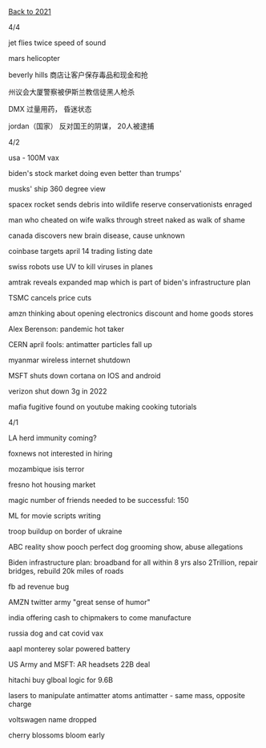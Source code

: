 [Back to 2021](index.md)

4/4 

jet flies twice speed of sound

mars helicopter

beverly hills 商店让客户保存毒品和现金和抢

州议会大厦警察被伊斯兰教信徒黑人枪杀

DMX 过量用药， 昏迷状态

jordan（国家） 反对国王的阴谋， 20人被逮捕

4/2

usa - 100M vax

biden's stock market doing even better than trumps'

musks' ship 360 degree view

spacex rocket sends debris into wildlife reserve
conservationists enraged

man who cheated on wife walks through street naked as walk of shame

canada discovers new brain disease, cause unknown

coinbase targets april 14 trading listing date 

swiss robots use UV to kill viruses in planes

amtrak reveals expanded map which is part of biden's infrastructure plan 

TSMC cancels price cuts 

amzn thinking about opening electronics discount and home goods stores 

Alex Berenson: pandemic hot taker 

CERN april fools: antimatter particles fall up 

myanmar wireless internet shutdown

MSFT shuts down cortana on IOS and android

verizon shut down 3g in 2022

mafia fugitive found on youtube making cooking tutorials

4/1

LA herd immunity coming?

foxnews not interested in hiring

mozambique isis terror

fresno hot housing market 

magic number of friends needed to be successful: 150

ML for movie scripts writing

troop buildup on border of ukraine

ABC reality show pooch perfect
dog grooming show, abuse allegations

Biden infrastructure plan: broadband for all within 8 yrs
also 2Trillion, repair bridges, rebuild 20k miles of roads

fb ad revenue bug 

AMZN twitter army "great sense of humor"

india offering cash to chipmakers to come manufacture

russia dog and cat covid vax

aapl monterey solar powered battery

US Army and MSFT: AR headsets 22B deal 

hitachi buy glboal logic for 9.6B 

lasers to manipulate antimatter atoms
antimatter - same mass, opposite charge 

voltswagen name dropped

cherry blossoms bloom early 
